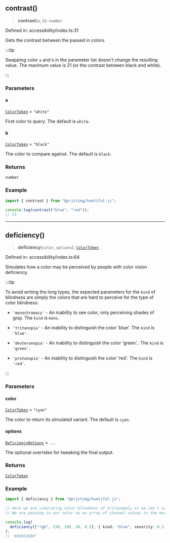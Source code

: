 ## contrast()

> **contrast**(`a`, `b`): `number`

Defined in: accessibility/index.ts:31

Gets the contrast between the passed in colors.

:::tip

Swapping color `a` and `b` in the parameter list doesn't change the resulting value. The maximum value is 21 (or the contrast between black and white).

:::

### Parameters

#### a

[`ColorToken`](types.md#colortoken) = `"white"`

First color to query. The default is `white`.

#### b

[`ColorToken`](types.md#colortoken) = `"black"`

The color to compare against. The default is `black`.

### Returns

`number`

### Example

```ts
import { contrast } from "@prjctimg/huetiful-js";

console.log(contrast("blue", "red"));
// 21
```

---

## deficiency()

> **deficiency**(`color`, `options`): [`ColorToken`](types.md#colortoken)

Defined in: accessibility/index.ts:64

Simulates how a color may be perceived by people with color vision deficiency.

:::tip

To avoid writing the long types, the expected parameters for the `kind` of blindness are simply the colors that are hard to perceive for the type of color blindness:

- `'monochromacy'` - An inability to see color, only perceiving shades of gray. The `kind` is `mono`.

- `'tritanopia'` - An inability to distinguish the color 'blue'. The `kind` is `'blue'`.
- `'deuteranopia'` - An inability to distinguish the color 'green'.. The `kind` is `'green'`.
- `'protanopia'` - An inability to distinguish the color 'red'. The `kind` is `'red'`.

:::

### Parameters

#### color

[`ColorToken`](types.md#colortoken) = `"cyan"`

The color to return its simulated variant. The default is `cyan`.

#### options

[`DeficiencyOptions`](types.md#deficiencyoptions) = `...`

The optional overrides for tweaking the final output.

### Returns

[`ColorToken`](types.md#colortoken)

### Example

```ts
import { deficiency } from "@prjctimg/huetiful-js";

// Here we are simulating color blindness of tritanomaly or we can't see 'blue'.
// We are passing in our color as an array of channel values in the mode "rgb". The severity is set to 0.5

console.log(
  deficiency(["rgb", 230, 100, 50, 0.5], { kind: "blue", severity: 0.5 }),
);
// '#dd663680'
```
